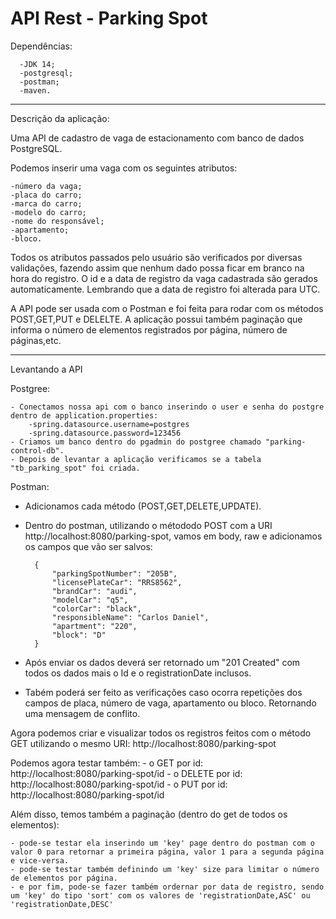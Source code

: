 # API Rest - Parking Spot

Dependências:

	  -JDK 14;
	  -postgresql;
	  -postman;
	  -maven.

---------------------------------------------------

Descrição da aplicação:

Uma API de cadastro de vaga de estacionamento com banco de dados PostgreSQL.

Podemos inserir uma vaga com os seguintes atributos:

	-número da vaga;
	-placa do carro;
	-marca do carro;
	-modelo do carro;
	-nome do responsável;
	-apartamento;
	-bloco.

Todos os atributos passados pelo usuário são verificados por diversas validações, fazendo assim que nenhum dado possa ficar em branco na hora do registro.
O id e a data de registro da vaga cadastrada são gerados automaticamente. Lembrando que a data de registro foi alterada para UTC.

A API pode ser usada com o Postman e foi feita para rodar com os métodos POST,GET,PUT e DELELTE.
A aplicação possui também paginação que informa o número de elementos registrados por página, número de páginas,etc.

---------------------------------------------------

Levantando a API

Postgree:

	- Conectamos nossa api com o banco inserindo o user e senha do postgre dentro de application.properties:
	    -spring.datasource.username=postgres
	    -spring.datasource.password=123456
	- Criamos um banco dentro do pgadmin do postgree chamado "parking-control-db".
	- Depois de levantar a aplicação verificamos se a tabela "tb_parking_spot" foi criada.


Postman:
- Adicionamos cada método (POST,GET,DELETE,UPDATE).
- Dentro do postman, utilizando o métododo POST com a URI http://localhost:8080/parking-spot, vamos em body, raw e adicionamos os campos que vão ser salvos:

		{
			"parkingSpotNumber": "205B",
			"licensePlateCar": "RRS8562",
			"brandCar": "audi",
			"modelCar": "q5",
			"colorCar": "black",
			"responsibleName": "Carlos Daniel",
			"apartment": "220",
			"block": "D"
		}

- Após enviar os dados deverá ser retornado um "201 Created" com todos os dados mais o Id e o registrationDate inclusos.
- Tabém poderá ser feito as verificações caso ocorra repetições dos campos de placa, número de vaga, apartamento ou bloco. Retornando uma mensagem de conflito.

Agora podemos criar e visualizar todos os registros feitos com o método GET utilizando o mesmo URI: http://localhost:8080/parking-spot

Podemos agora testar também:
	- o GET por id: http://localhost:8080/parking-spot/id
	- o DELETE por id: http://localhost:8080/parking-spot/id 
	- o PUT por id: http://localhost:8080/parking-spot/id 

Além disso, temos também a paginação (dentro do get de todos os elementos):

	- pode-se testar ela inserindo um 'key' page dentro do postman com o valor 0 para retornar a primeira página, valor 1 para a segunda página e vice-versa.
	- pode-se testar também definindo um 'key' size para limitar o número de elementos por página.
	- e por fim, pode-se fazer também ordernar por data de registro, sendo um 'key' do tipo 'sort' com os valores de 'registrationDate,ASC' ou 'registrationDate,DESC' 

	
